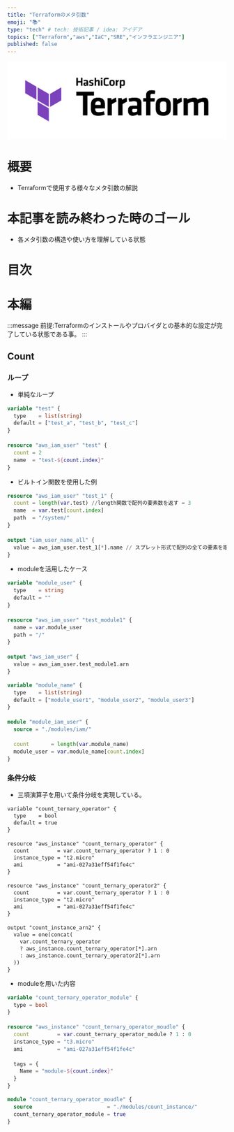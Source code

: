 ```yaml
---
title: "Terraformのメタ引数"
emoji: "📚"
type: "tech" # tech: 技術記事 / idea: アイデア
topics: ["Terraform","aws","IaC","SRE","インフラエンジニア"]
published: false
---
```

![](/images/terraform_logo.png)

# 概要
- Terraformで使用する様々なメタ引数の解説
&nbsp;


# 本記事を読み終わった時のゴール
- 各メタ引数の構造や使い方を理解している状態
&nbsp;

# 目次


# 本編

:::message
前提:Terraformのインストールやプロバイダとの基本的な設定が完了している状態である事。
:::

## Count
### ループ
- 単純なループ
```hcl:main.tf
variable "test" {
  type    = list(string)
  default = ["test_a", "test_b", "test_c"]
}

resource "aws_iam_user" "test" {
  count = 2
  name  = "test-${count.index}"
}

```
- ビルトイン関数を使用した例
```hcl:main.tf
resource "aws_iam_user" "test_1" {
  count = length(var.test) //length関数で配列の要素数を返す = 3
  name  = var.test[count.index]
  path  = "/system/"
}

output "iam_user_name_all" {
  value = aws_iam_user.test_1[*].name // スプレット形式で配列の全ての要素を取ってくる。
}
```

- moduleを活用したケース
```hcl:./modules/iam/iam.tf
variable "module_user" {
  type    = string
  default = ""
}

resource "aws_iam_user" "test_module1" {
  name = var.module_user
  path = "/"
}

output "aws_iam_user" {
  value = aws_iam_user.test_module1.arn
}

```

```hcl:main.tf
variable "module_name" {
  type    = list(string)
  default = ["module_user1", "module_user2", "module_user3"]
}

module "module_iam_user" {
  source = "./modules/iam/"

  count       = length(var.module_name)
  module_user = var.module_name[count.index]
}
```




### 条件分岐
- 三項演算子を用いて条件分岐を実現している。

```hcl:maintf
variable "count_ternary_operator" {
  type    = bool
  default = true
}

resource "aws_instance" "count_ternary_operator" {
  count         = var.count_ternary_operator ? 1 : 0
  instance_type = "t2.micro"
  ami           = "ami-027a31eff54f1fe4c"
}

resource "aws_instance" "count_ternary_operator2" {
  count         = var.count_ternary_operator ? 1 : 0
  instance_type = "t2.micro"
  ami           = "ami-027a31eff54f1fe4c"
}

output "count_instance_arn2" {
  value = one(concat(
    var.count_ternary_operator
    ? aws_instance.count_ternary_operator[*].arn
    : aws_instance.count_ternary_operator2[*].arn
  ))
}
```

- moduleを用いた内容
```hcl:./modules/count_instance/ec2.tf
variable "count_ternary_operator_module" {
  type = bool
}

resource "aws_instance" "count_ternary_operator_moudle" {
  count         = var.count_ternary_operator_module ? 1 : 0
  instance_type = "t3.micro"
  ami           = "ami-027a31eff54f1fe4c"

  tags = {
    Name = "module-${count.index}"
  }
}

```

```hcl:main.tf
module "count_ternary_operator_moudle" {
  source                        = "./modules/count_instance/"
  count_ternary_operator_module = true
}
```

